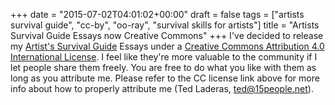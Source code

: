+++
date = "2015-07-02T04:01:02+00:00"
draft = false
tags = ["artists survival guide", "cc-by", "oo-ray", "survival skills for artists"]
title = "Artists Survival Guide Essays now Creative Commons"
+++
I've decided to release my [Artist's Survival Guide](/tags/survival-skills-for-artists/) Essays under a [Creative Commons Attribution 4.0 International License](http://creativecommons.org/licenses/by/4.0/). I feel like they're more valuable to the community if I let people share them freely. You are free to do what you like with them as long as you attribute me. Please refer to the CC license link above for more info about how to properly attribute me (Ted Laderas, ted@15people.net).